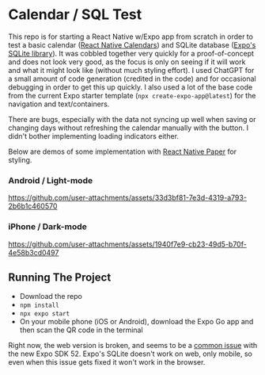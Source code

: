 # Calendar / SQL Test

This repo is for starting a React Native w/Expo app from scratch in order to test a basic calendar ([React Native Calendars](https://wix.github.io/react-native-calendars/docs/Intro)) and SQLite database ([Expo's SQLite library](https://docs.expo.dev/versions/latest/sdk/sqlite/)). It was cobbled together very quickly for a proof-of-concept and does not look very good, as the focus is only on seeing if it will work and what it might look like (without much styling effort). I used ChatGPT for a small amount of code generation (credited in the code) and for occasional debugging in order to get this up quickly. I also used a lot of the base code from the current Expo starter template (`npx create-expo-app@latest`) for the navigation and text/containers.

There are bugs, especially with the data not syncing up well when saving or changing days without refreshing the calendar manually with the button. I didn't bother implementing loading indicators either.

Below are demos of some implementation with [React Native Paper](https://callstack.github.io/react-native-paper/) for styling.
### Android / Light-mode
https://github.com/user-attachments/assets/33d3bf81-7e3d-4319-a793-2b6b1c460570


### iPhone / Dark-mode
https://github.com/user-attachments/assets/1940f7e9-cb23-49d5-b70f-4e58b3cd0497




## Running The Project

- Download the repo
- `npm install`
- `npx expo start`
- On your mobile phone (iOS or Android), download the Expo Go app and then scan the QR code in the terminal

Right now, the web version is broken, and seems to be a [common issue](https://github.com/expo/expo/issues/32843) with the new Expo SDK 52. Expo's SQLite doesn't work on web, only mobile, so even when this issue gets fixed it won't work in the browser.
